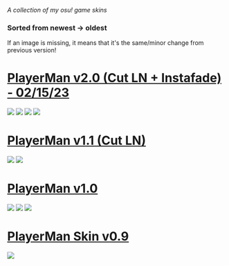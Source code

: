 *A collection of my osu! game skins*
### Sorted from newest -> oldest ###
If an image is missing, it means that it's the same/minor change from previous version!

# [PlayerMan v2.0 (Cut LN + Instafade) - 02/15/23](https://drive.google.com/file/d/1dONj-UHCuHhXah7QZDjDPHJuGCk2I0cO/view?usp=sharing)
![](https://i.imgur.com/IRPLBOj.jpg)
![](https://i.imgur.com/dSz2qju.jpg)
![](https://i.imgur.com/m1Nk4c1.jpg)
![](https://i.imgur.com/cmlKmYR.jpg)

# [PlayerMan v1.1 (Cut LN)](https://drive.google.com/file/d/1klkfOXf5sp-Ob1hRHsQkZD4tlKtP7JhR/view?usp=sharing)
![](https://i.imgur.com/rb58EGn.png)
![](https://i.imgur.com/jiSe5Iw.jpg)

# [PlayerMan v1.0](https://drive.google.com/file/d/1wnamHJkl6sFK5_Ml84autm68fR0_Z07o/view?usp=sharing)
![](https://i.imgur.com/Tusd5Ii.png)
![](https://i.imgur.com/33DZU0C.jpg)
![](https://i.imgur.com/jUkOKjf.jpg)

# [PlayerMan Skin v0.9](https://drive.google.com/file/d/1E1YMiAFYU8xyDMzWgYgoJiktOROotOqf/view?usp=sharing)
![](https://i.imgur.com/bd3W3Zr.png)
